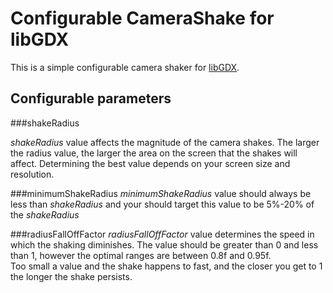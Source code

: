 # Configurable CameraShake for libGDX

This is a simple configurable camera shaker for [libGDX](https://libgdx.com/).  

## Configurable parameters

###shakeRadius             

_shakeRadius_ value affects the magnitude of the camera shakes. The larger the radius value, the larger the area on the screen that the shakes will affect.
Determining the best value depends on your screen size and resolution.

###minimumShakeRadius
_minimumShakeRadius_ value should always be less than _shakeRadius_ and your should target this value to be 5%-20% of the _shakeRadius_  

###radiusFallOffFactor
_radiusFallOffFactor_ value determines the speed in which the shaking diminishes.  The value should be greater than 0 and less than 1, however the optimal ranges are between 0.8f and 0.95f.  
Too small a value and the shake happens to fast, and the closer you get to 1 the longer the shake persists.  
